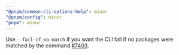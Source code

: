 ```yaml
---
"@pnpm/common-cli-options-help": minor
"@pnpm/config": minor
"pnpm": minor
---
```


Use `--fail-if-no-match` if you want the CLI fail if no packages were matched by the command [#7403](https://github.com/pnpm/pnpm/issues/7403).

